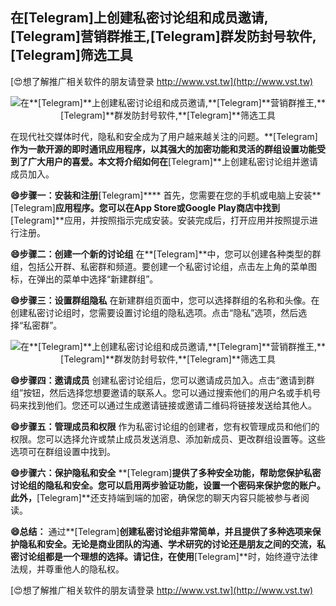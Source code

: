 ## **在**[Telegram]**上创建私密讨论组和成员邀请,**[Telegram]**营销群推王,**[Telegram]**群发防封号软件,**[Telegram]**筛选工具**

[😍想了解推广相关软件的朋友请登录 http://www.vst.tw](http://www.vst.tw)

 <center><img src="https://vst.tw/MP4/tuiguang/png/0.png" alt="在**[Telegram]**上创建私密讨论组和成员邀请,**[Telegram]**营销群推王,**[Telegram]**群发防封号软件,**[Telegram]**筛选工具"></center>

在现代社交媒体时代，隐私和安全成为了用户越来越关注的问题。**[Telegram]**作为一款开源的即时通讯应用程序，以其强大的加密功能和灵活的群组设置功能受到了广大用户的喜爱。本文将介绍如何在**[Telegram]**上创建私密讨论组并邀请成员加入。

**😄步骤一：安装和注册**[Telegram]****
首先，您需要在您的手机或电脑上安装**[Telegram]**应用程序。您可以在App Store或Google Play商店中找到**[Telegram]**应用，并按照指示完成安装。安装完成后，打开应用并按照提示进行注册。

**😄步骤二：创建一个新的讨论组**
在**[Telegram]**中，您可以创建各种类型的群组，包括公开群、私密群和频道。要创建一个私密讨论组，点击左上角的菜单图标，在弹出的菜单中选择“新建群组”。

**😄步骤三：设置群组隐私**
在新建群组页面中，您可以选择群组的名称和头像。在创建私密讨论组时，您需要设置讨论组的隐私选项。点击“隐私”选项，然后选择“私密群”。

 <center><img src="https://vst.tw/MP4/tuiguang/png/0.png" alt="在**[Telegram]**上创建私密讨论组和成员邀请,**[Telegram]**营销群推王,**[Telegram]**群发防封号软件,**[Telegram]**筛选工具"></center>

**😄步骤四：邀请成员**
创建私密讨论组后，您可以邀请成员加入。点击“邀请到群组”按钮，然后选择您想要邀请的联系人。您可以通过搜索他们的用户名或手机号码来找到他们。您还可以通过生成邀请链接或邀请二维码将链接发送给其他人。

**😄步骤五：管理成员和权限**
作为私密讨论组的创建者，您有权管理成员和他们的权限。您可以选择允许或禁止成员发送消息、添加新成员、更改群组设置等。这些选项可在群组设置中找到。

**😄步骤六：保护隐私和安全**
**[Telegram]**提供了多种安全功能，帮助您保护私密讨论组的隐私和安全。您可以启用两步验证功能，设置一个密码来保护您的账户。此外，**[Telegram]**还支持端到端的加密，确保您的聊天内容只能被参与者阅读。

**😄总结：**
通过**[Telegram]**创建私密讨论组非常简单，并且提供了多种选项来保护隐私和安全。无论是商业团队的沟通、学术研究的讨论还是朋友之间的交流，私密讨论组都是一个理想的选择。请记住，在使用**[Telegram]**时，始终遵守法律法规，并尊重他人的隐私权。

[😍想了解推广相关软件的朋友请登录 http://www.vst.tw](http://www.vst.tw)




